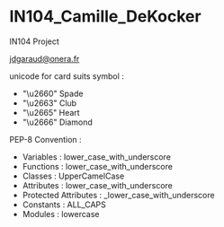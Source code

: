 # IN104_Camille_DeKocker
IN104 Project


jdgaraud@onera.fr


unicode for card suits symbol :
  - "\u2660" Spade
  - "\u2663" Club
  - "\u2665" Heart
  - "\u2666" Diamond
  

PEP-8 Convention :
  - Variables : lower_case_with_underscore
  - Functions : lower_case_with_underscore
  - Classes : UpperCamelCase
  - Attributes : lower_case_with_underscore
  - Protected Attributes : _lower_case_with_underscore
  - Constants : ALL_CAPS
  - Modules : lowercase
